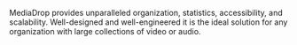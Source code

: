 MediaDrop provides unparalleled organization, statistics, accessibility, and scalability. Well-designed and well-engineered it is the ideal solution for any organization with large collections of video or audio.
